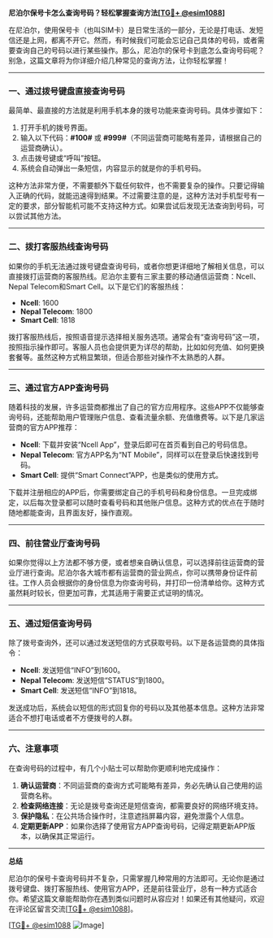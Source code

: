 **尼泊尔保号卡怎么查询号码？轻松掌握查询方法[[TG💪+ @esim1088](https://t.me/s/esim1088)]**

在尼泊尔，使用保号卡（也叫SIM卡）是日常生活的一部分，无论是打电话、发短信还是上网，都离不开它。然而，有时候我们可能会忘记自己具体的号码，或者需要查询自己的号码以进行某些操作。那么，尼泊尔的保号卡到底怎么查询号码呢？别急，这篇文章将为你详细介绍几种常见的查询方法，让你轻松掌握！

---

### **一、通过拨号键盘直接查询号码**

最简单、最直接的方法就是利用手机本身的拨号功能来查询号码。具体步骤如下：

1. 打开手机的拨号界面。
2. 输入以下代码：**#100#** 或 **#999#**（不同运营商可能略有差异，请根据自己的运营商确认）。
3. 点击拨号键或“呼叫”按钮。
4. 系统会自动弹出一条短信，内容显示的就是你的手机号码。

这种方法非常方便，不需要额外下载任何软件，也不需要复杂的操作。只要记得输入正确的代码，就能迅速得到结果。不过需要注意的是，这种方法对手机型号有一定的要求，部分智能机可能不支持这种方式。如果尝试后发现无法查询到号码，可以尝试其他方法。

---

### **二、拨打客服热线查询号码**

如果你的手机无法通过拨号键盘查询号码，或者你想更详细地了解相关信息，可以直接拨打运营商的客服热线。尼泊尔主要有三家主要的移动通信运营商：Ncell、Nepal Telecom和Smart Cell。以下是它们的客服热线：

- **Ncell**: 1600
- **Nepal Telecom**: 1800
- **Smart Cell**: 1818

拨打客服热线后，按照语音提示选择相关服务选项。通常会有“查询号码”这一项，按照指示操作即可。客服人员也会提供更为详尽的帮助，比如如何充值、如何更换套餐等。虽然这种方式稍显繁琐，但适合那些对操作不太熟悉的人群。

---

### **三、通过官方APP查询号码**

随着科技的发展，许多运营商都推出了自己的官方应用程序。这些APP不仅能够查询号码，还能帮助用户管理账户信息、查看流量余额、充值缴费等。以下是几家运营商的官方APP推荐：

- **Ncell**: 下载并安装“Ncell App”，登录后即可在首页看到自己的号码信息。
- **Nepal Telecom**: 官方APP名为“NT Mobile”，同样可以在登录后快速找到号码。
- **Smart Cell**: 提供“Smart Connect”APP，也是类似的使用方式。

下载并注册相应的APP后，你需要绑定自己的手机号码和身份信息。一旦完成绑定，以后每次登录都可以随时查看号码和其他账户信息。这种方式的优点在于随时随地都能查询，且界面友好，操作直观。

---

### **四、前往营业厅查询号码**

如果你觉得以上方法都不够方便，或者想亲自确认信息，可以选择前往运营商的营业厅进行查询。尼泊尔各大城市都有运营商的营业网点，你可以携带身份证件前往。工作人员会根据你的身份信息为你查询号码，并打印一份清单给你。这种方式虽然耗时较长，但更加可靠，尤其适用于需要正式证明的情况。

---

### **五、通过短信查询号码**

除了拨号查询外，还可以通过发送短信的方式获取号码。以下是各运营商的具体指令：

- **Ncell**: 发送短信“INFO”到1600。
- **Nepal Telecom**: 发送短信“STATUS”到1800。
- **Smart Cell**: 发送短信“INFO”到1818。

发送成功后，系统会以短信的形式回复你的号码以及其他基本信息。这种方法非常适合不想打电话或者不方便拨号的人群。

---

### **六、注意事项**

在查询号码的过程中，有几个小贴士可以帮助你更顺利地完成操作：

1. **确认运营商**：不同运营商的查询方式可能略有差异，务必先确认自己使用的运营商名称。
2. **检查网络连接**：无论是拨号查询还是短信查询，都需要良好的网络环境支持。
3. **保护隐私**：在公共场合操作时，注意遮挡屏幕内容，避免泄露个人信息。
4. **定期更新APP**：如果你选择了使用官方APP查询号码，记得定期更新APP版本，以确保其正常运行。

---

**总结**

尼泊尔的保号卡查询号码并不复杂，只需掌握几种常用的方法即可。无论你是通过拨号键盘、拨打客服热线、使用官方APP，还是前往营业厅，总有一种方式适合你。希望这篇文章能帮助你在遇到类似问题时从容应对！如果还有其他疑问，欢迎在评论区留言交流[[TG💪+ @esim1088](https://t.me/s/esim1088)]。

[[TG💪+ @esim1088](https://t.me/s/esim1088) ![Image](https://i.postimg.cc/4NQfJmqS/Snipaste-2025-05-13-00-14-12.png)]